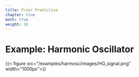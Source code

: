 ```yaml
---
title: Prior Predictive
chapter: true
math: true
weight: 10
---
```


# Example: Harmonic Oscillator


{{< figure src="/examples/harmosc/images/HO_signal.png"  width="1000px">}}
